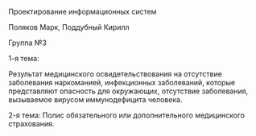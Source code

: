 Проектирование информационных систем 

Поляков Марк, Поддубный Кирилл

Группа №3

1-я тема:

Результат медицинского освидетельствования на отсутствие заболевания наркоманией, инфекционных заболеваний, которые представляют опасность для окружающих, отсутствие заболевания, вызываемое вирусом иммунодефицита человека.

2-я тема:
Полис обязательного или дополнительного медицинского страхования.
